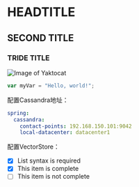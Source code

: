 # HEADTITLE
## SECOND TITLE
### TRIDE TITLE
![Image of Yaktocat](https://octodex.github.com/images/yaktocat.png)

``` javascript
var myVar = "Hello, world!";
```
配置Cassandra地址：

```YAML
spring:
  cassandra:
    contact-points: 192.168.150.101:9042
    local-datacenter: datacenter1
```

配置VectorStore：

- [x] List syntax is required
- [x] This item is complete
- [ ] This item is not complete
